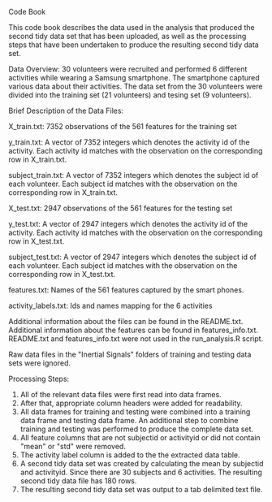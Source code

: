 Code Book

This code book describes the data used in the analysis that produced the second tidy data set that has been uploaded, as well as the processing steps that have been undertaken to produce the resulting second tidy data set.

Data Overview:
30 volunteers were recruited and performed 6 different activities while wearing a Samsung smartphone. The smartphone captured various data about their activities.  The data set from the 30 volunteers were divided into the training set (21 volunteers) and tesing set (9 volunteers).

Brief Description of the Data Files:

X_train.txt: 7352 observations of the 561 features for the training set

y_train.txt: A vector of 7352 integers which denotes the activity id of the activity.  Each activity id matches with the observation on the corresponding row in X_train.txt.

subject_train.txt: A vector of 7352 integers which denotes the subject id of each volunteer. Each subject id matches with the observation on the corresponding row in X_train.txt.

X_test.txt: 2947 observations of the 561 features for the testing set

y_test.txt: A vector of 2947 integers which denotes the activity id of the activity.  Each activity id matches with the observation on the corresponding row in X_test.txt.

subject_test.txt: A vector of 2947 integers which denotes the subject id of each volunteer. Each subject id matches with the observation on the corresponding row in X_test.txt.

features.txt: Names of the 561 features captured by the smart phones.

activity_labels.txt: Ids and names mapping for the 6 activities

Additional information about the files can be found in the README.txt. Additional information about the features can be found in features_info.txt.  README.txt and features_info.txt were not used in the run_analysis.R script.

Raw data files in the "Inertial Signals" folders of training and testing data sets were ignored.

Processing Steps:

1. All of the relevant data files were first read into data frames.  
2. After that, appropriate column headers were added for readability.  
3. All data frames for training and testing were combined into a training data frame and testing data frame. An additional step to combine training and testing was performed to produce the complete data set.
4. All feature columns that are not subjectid or activityid or did not contain "mean" or "std" were removed. 
5. The activity label column is added to the the extracted data table.
6. A second tidy data set was created by calculating the mean by subjectid and activityid.  Since there are 30 subjects and 6 activities.  The resulting second tidy data file has 180 rows.
7. The resulting second tidy data set was output to a tab delimited text file.

